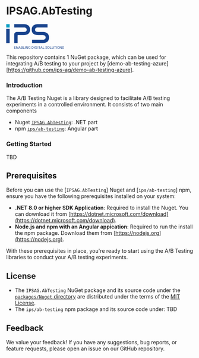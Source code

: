 # IPSAG.AbTesting

[<svg xmlns="http://www.w3.org/2000/svg" xmlns:xlink="http://www.w3.org/1999/xlink" width="155.283" height="66" viewBox="0 0 155.283 66"><defs><clipPath id="clip-path"><rect id="Rectangle_24" data-name="Rectangle 24" width="155.283" height="66" fill="none"/></clipPath></defs><g id="Group_226" data-name="Group 226" transform="translate(-278 -70)"><rect id="Rectangle_18" data-name="Rectangle 18" width="9.133" height="8.866" transform="translate(278 70.001)" fill="#009dc3"/><rect id="Rectangle_20" data-name="Rectangle 20" width="9.133" height="38.123" transform="translate(278 82.535)" fill="#17428c"/><g id="Group_225" data-name="Group 225"><rect id="Rectangle_19" data-name="Rectangle 19" width="0.88" height="6.481" transform="translate(362.844 129.43)" fill="#17428c"/><path id="Path_106" data-name="Path 106" d="M104.13,71.484v.7h2.141v5.783h.876V72.183h2.145v-.7Z" transform="translate(260.654 57.946)" fill="#17428c"/><g id="Group_26" data-name="Group 26" transform="translate(278 70)"><g id="Group_25" data-name="Group 25" clip-path="url(#clip-path)"><path id="Path_107" data-name="Path 107" d="M124.976,0V8.848H98.2c-4.72,0-6.811,2.474-6.811,6,0,3.074,1.626,6,7.739,6h12.229c14.241,0,17.568,7.648,17.568,14.921,0,8.548-4.721,14.846-16.639,14.846h-29.1V41.763h29.41c4.953,0,7.2-2.624,7.2-6.3,0-3.3-1.78-6.3-8.2-6.3H99.436c-13.931,0-17.181-7.573-17.181-14.621C82.255,6.149,86.9,0,98.507,0Z" transform="translate(-13.702 0)" fill="#17428c"/><path id="Path_108" data-name="Path 108" d="M38.158,29.169H36.212c-.851,0-1.316.375-1.316,1.275V50.611H25.764V28.865c0-5.7,2.477-8.023,8.2-8.023h4.079l1.339,0H51.614c6.113,0,7.739-2.925,7.739-6,0-3.524-2.09-6-6.811-6H25.764V0H52.233c11.61,0,16.252,6.149,16.252,14.547,0,7.048-3.25,14.621-17.181,14.621H39.153Z" transform="translate(-4.292 0)" fill="#17428c"/><path id="Path_109" data-name="Path 109" d="M29.642,74.962H26.749v2.292H30.11v.7H25.869V71.484h4.195v.7H26.749v2.084h2.893Z" transform="translate(-4.309 -12.04)" fill="#17428c"/><path id="Path_110" data-name="Path 110" d="M37.4,77.951h-.885l-3.36-4.983v4.983h-.884V71.485h.884l3.37,5.005V71.485H37.4Z" transform="translate(-5.376 -12.04)" fill="#17428c"/><path id="Path_111" data-name="Path 111" d="M43.859,76.259h-2.8l-.628,1.692h-.908l2.549-6.466h.771L45.4,77.951h-.9Zm-2.53-.7H43.6l-1.138-3.025Z" transform="translate(-6.585 -12.04)" fill="#17428c"/><path id="Path_112" data-name="Path 112" d="M47.652,77.951V71.484h2.182a2.586,2.586,0,0,1,1.634.436,1.546,1.546,0,0,1,.548,1.288,1.282,1.282,0,0,1-.267.8,1.71,1.71,0,0,1-.724.541,1.53,1.53,0,0,1,1.169,1.537,1.7,1.7,0,0,1-.583,1.367,2.458,2.458,0,0,1-1.645.5Zm.88-3.709h1.329a1.429,1.429,0,0,0,.924-.28.93.93,0,0,0,.346-.761.914.914,0,0,0-.321-.778,1.619,1.619,0,0,0-.977-.243h-1.3Zm0,.684v2.328h1.453a1.425,1.425,0,0,0,.969-.309,1.067,1.067,0,0,0,.355-.851q0-1.168-1.311-1.168Z" transform="translate(-7.938 -12.04)" fill="#17428c"/><path id="Path_113" data-name="Path 113" d="M55.55,77.254h3.163v.7H54.665V71.485h.885Z" transform="translate(-9.106 -12.04)" fill="#17428c"/><rect id="Rectangle_21" data-name="Rectangle 21" width="0.88" height="6.466" transform="translate(50.676 59.446)" fill="#17428c"/><path id="Path_114" data-name="Path 114" d="M68.921,77.951h-.885l-3.36-4.983v4.983h-.884V71.485h.884l3.37,5.005V71.485h.876Z" transform="translate(-10.627 -12.04)" fill="#17428c"/><path id="Path_115" data-name="Path 115" d="M76.708,77.085a2.022,2.022,0,0,1-.947.7,3.935,3.935,0,0,1-1.414.233,2.814,2.814,0,0,1-1.448-.37,2.508,2.508,0,0,1-.979-1.055,3.556,3.556,0,0,1-.355-1.586v-.564a3.328,3.328,0,0,1,.7-2.265,2.487,2.487,0,0,1,1.978-.8,2.588,2.588,0,0,1,1.683.518,2.227,2.227,0,0,1,.779,1.467h-.88a1.443,1.443,0,0,0-1.577-1.287,1.577,1.577,0,0,0-1.341.6,2.873,2.873,0,0,0-.461,1.745v.53a2.7,2.7,0,0,0,.513,1.731,1.687,1.687,0,0,0,1.389.642,3.161,3.161,0,0,0,.866-.106,1.356,1.356,0,0,0,.615-.359V75.41H74.288v-.7h2.42Z" transform="translate(-11.921 -12.022)" fill="#17428c"/><path id="Path_116" data-name="Path 116" d="M82.285,77.951V71.485h1.884a3.12,3.12,0,0,1,1.54.373,2.557,2.557,0,0,1,1.033,1.062,3.366,3.366,0,0,1,.369,1.581v.413a3.382,3.382,0,0,1-.364,1.6,2.514,2.514,0,0,1-1.041,1.057,3.294,3.294,0,0,1-1.574.378Zm.88-5.769v5.073h.926a2.049,2.049,0,0,0,1.584-.614,2.486,2.486,0,0,0,.566-1.746v-.378a2.517,2.517,0,0,0-.534-1.714,1.932,1.932,0,0,0-1.515-.62Z" transform="translate(-13.707 -12.04)" fill="#17428c"/><rect id="Rectangle_22" data-name="Rectangle 22" width="0.88" height="6.466" transform="translate(74.798 59.446)" fill="#17428c"/><path id="Path_117" data-name="Path 117" d="M97.621,77.085a2.022,2.022,0,0,1-.947.7,3.935,3.935,0,0,1-1.414.233,2.814,2.814,0,0,1-1.448-.37,2.508,2.508,0,0,1-.979-1.055,3.556,3.556,0,0,1-.355-1.586v-.564a3.328,3.328,0,0,1,.7-2.265,2.487,2.487,0,0,1,1.978-.8,2.588,2.588,0,0,1,1.683.518,2.227,2.227,0,0,1,.779,1.467h-.88a1.443,1.443,0,0,0-1.577-1.287,1.577,1.577,0,0,0-1.341.6,2.873,2.873,0,0,0-.461,1.745v.53a2.7,2.7,0,0,0,.513,1.731,1.687,1.687,0,0,0,1.389.642,3.161,3.161,0,0,0,.866-.106,1.356,1.356,0,0,0,.615-.359V75.41H95.2v-.7h2.42Z" transform="translate(-15.405 -12.022)" fill="#17428c"/><path id="Path_118" data-name="Path 118" d="M114.672,76.259h-2.8l-.628,1.692h-.908l2.549-6.466h.771l2.554,6.466h-.9Zm-2.53-.7h2.269l-1.138-3.025Z" transform="translate(-18.381 -12.04)" fill="#17428c"/><path id="Path_119" data-name="Path 119" d="M119.35,77.254h3.163v.7h-4.048V71.485h.885Z" transform="translate(-19.734 -12.04)" fill="#17428c"/><path id="Path_120" data-name="Path 120" d="M129.2,75.05a4.181,4.181,0,0,1-1.648-.775,1.458,1.458,0,0,1-.516-1.134,1.547,1.547,0,0,1,.631-1.263,2.549,2.549,0,0,1,1.638-.5,2.8,2.8,0,0,1,1.227.259,2,2,0,0,1,.835.71,1.785,1.785,0,0,1,.3.99h-.885a1.167,1.167,0,0,0-.386-.925,1.6,1.6,0,0,0-1.087-.336,1.637,1.637,0,0,0-1.015.279.916.916,0,0,0-.364.772.827.827,0,0,0,.346.669,3.463,3.463,0,0,0,1.178.5,5.59,5.59,0,0,1,1.3.5,1.954,1.954,0,0,1,.7.638,1.591,1.591,0,0,1,.226.857,1.494,1.494,0,0,1-.632,1.26,2.763,2.763,0,0,1-1.692.472,3.227,3.227,0,0,1-1.284-.254,2.157,2.157,0,0,1-.918-.7,1.673,1.673,0,0,1-.323-1.008h.885a1.1,1.1,0,0,0,.447.926,1.919,1.919,0,0,0,1.194.34,1.772,1.772,0,0,0,1.068-.275.884.884,0,0,0,.372-.751.866.866,0,0,0-.345-.735,4.042,4.042,0,0,0-1.246-.513" transform="translate(-21.127 -12.022)" fill="#17428c"/><path id="Path_121" data-name="Path 121" d="M139.087,74.908a3.888,3.888,0,0,1-.33,1.659,2.444,2.444,0,0,1-.935,1.082,2.828,2.828,0,0,1-2.81,0,2.507,2.507,0,0,1-.947-1.07,3.737,3.737,0,0,1-.346-1.61V74.5a3.849,3.849,0,0,1,.335-1.648A2.493,2.493,0,0,1,135,71.757a2.6,2.6,0,0,1,1.4-.38,2.641,2.641,0,0,1,1.414.376,2.431,2.431,0,0,1,.942,1.089,3.908,3.908,0,0,1,.33,1.658Zm-.875-.417a2.834,2.834,0,0,0-.477-1.765,1.592,1.592,0,0,0-1.334-.615,1.574,1.574,0,0,0-1.313.615,2.778,2.778,0,0,0-.493,1.708v.475a2.834,2.834,0,0,0,.483,1.752,1.728,1.728,0,0,0,2.652.036,2.819,2.819,0,0,0,.482-1.726Z" transform="translate(-22.275 -12.022)" fill="#17428c"/><path id="Path_122" data-name="Path 122" d="M142.629,77.254h3.163v.7h-4.048V71.485h.885Z" transform="translate(-23.612 -12.04)" fill="#17428c"/><path id="Path_123" data-name="Path 123" d="M152.8,71.485v4.4a2.025,2.025,0,0,1-.593,1.5,2.431,2.431,0,0,1-1.6.653l-.234.009a2.552,2.552,0,0,1-1.747-.573,2.019,2.019,0,0,1-.66-1.577V71.485h.872v4.379a1.451,1.451,0,0,0,.4,1.09,1.869,1.869,0,0,0,2.28,0,1.447,1.447,0,0,0,.4-1.089V71.485Z" transform="translate(-24.648 -12.04)" fill="#17428c"/><path id="Path_124" data-name="Path 124" d="M159.93,72.181h-2.145v5.769h-.876V72.181h-2.141v-.7h5.162Z" transform="translate(-25.782 -12.04)" fill="#17428c"/><rect id="Rectangle_23" data-name="Rectangle 23" width="0.88" height="6.466" transform="translate(135.203 59.446)" fill="#17428c"/><path id="Path_125" data-name="Path 125" d="M170.3,74.908a3.888,3.888,0,0,1-.33,1.659,2.443,2.443,0,0,1-.935,1.082,2.828,2.828,0,0,1-2.81,0,2.507,2.507,0,0,1-.947-1.07,3.737,3.737,0,0,1-.346-1.61V74.5a3.849,3.849,0,0,1,.335-1.648,2.493,2.493,0,0,1,.946-1.094,2.6,2.6,0,0,1,1.4-.38,2.641,2.641,0,0,1,1.414.376,2.431,2.431,0,0,1,.942,1.089,3.908,3.908,0,0,1,.33,1.658Zm-.875-.417a2.834,2.834,0,0,0-.477-1.765,1.592,1.592,0,0,0-1.334-.615,1.574,1.574,0,0,0-1.313.615,2.778,2.778,0,0,0-.493,1.708v.475a2.834,2.834,0,0,0,.483,1.752,1.728,1.728,0,0,0,2.652.036,2.819,2.819,0,0,0,.482-1.726Z" transform="translate(-27.475 -12.022)" fill="#17428c"/><path id="Path_126" data-name="Path 126" d="M178.089,77.951H177.2l-3.36-4.983v4.983h-.884V71.485h.884l3.37,5.005V71.485h.876Z" transform="translate(-28.812 -12.04)" fill="#17428c"/><path id="Path_127" data-name="Path 127" d="M182.875,75.05a4.181,4.181,0,0,1-1.648-.775,1.461,1.461,0,0,1-.516-1.134,1.547,1.547,0,0,1,.631-1.263,2.553,2.553,0,0,1,1.639-.5,2.806,2.806,0,0,1,1.227.259,2,2,0,0,1,.834.71,1.778,1.778,0,0,1,.3.99h-.885a1.166,1.166,0,0,0-.385-.925,1.6,1.6,0,0,0-1.087-.336,1.634,1.634,0,0,0-1.015.279.916.916,0,0,0-.364.772.825.825,0,0,0,.346.669,3.455,3.455,0,0,0,1.178.5,5.581,5.581,0,0,1,1.3.5,1.947,1.947,0,0,1,.7.638,1.591,1.591,0,0,1,.227.857,1.5,1.5,0,0,1-.633,1.26,2.76,2.76,0,0,1-1.691.472,3.221,3.221,0,0,1-1.284-.254,2.16,2.16,0,0,1-.919-.7,1.673,1.673,0,0,1-.323-1.008h.885a1.1,1.1,0,0,0,.448.926,1.919,1.919,0,0,0,1.194.34,1.769,1.769,0,0,0,1.068-.275.884.884,0,0,0,.372-.751.867.867,0,0,0-.344-.735,4.039,4.039,0,0,0-1.247-.513" transform="translate(-30.068 -12.022)" fill="#17428c"/></g></g></g></g></svg>](https://www.ips-ag.com/)

This repository contains 1 NuGet package, which can be used for integrating A/B testing to your project by [demo-ab-testing-azure][https://github.com/ips-ag/demo-ab-testing-azure].

### Introduction
The A/B Testing Nuget is a library designed to facilitate A/B testing experiments in a controlled environment. It consists of two main components

* Nuget [`IPSAG.AbTesting`](/packages/Nuget/IPSAG.AbTesting/README.md): .NET part
* npm [`ips/ab-testing`](TBD): Angular part

### Getting Started

TBD

## Prerequisites

Before you can use the [`IPSAG.AbTesting`] Nuget and [`ips/ab-testing`] npm, ensure you have the following prerequisites installed on your system:

- **.NET 8.0 or higher SDK Application**: Required to install the Nuget. You can download it from [https://dotnet.microsoft.com/download](https://dotnet.microsoft.com/download).
- **Node.js and npm with an Angular appication**: Required to run the install the npm package. Download them from [https://nodejs.org](https://nodejs.org).

With these prerequisites in place, you're ready to start using the A/B Testing libraries to conduct your A/B testing experiments.

## License

* The `IPSAG.AbTesting` NuGet package and its source code under the [`packages/Nuget` directory](/packages/Nuget/IPSAG.AbTesting) are distributed under the terms of the [MIT License](../../../LICENSE).
* The `ips/ab-testing` npm  package and its source code under: TBD

## Feedback

We value your feedback! If you have any suggestions, bug reports, or feature requests, please open an issue on our GitHub repository.